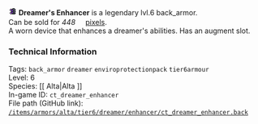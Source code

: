 ![ ](https://raw.githubusercontent.com/Ceterai/Enternia/main/items/armors/alta/tier6/dreamer/enhancer/icon.png) **Dreamer's Enhancer** is a legendary lvl.6 back_armor.  
Can be sold for *448* <img src="https://starbounder.org/mediawiki/images/2/21/Pixel.png" width="12" height="16"/> [pixels](https://starbounder.org/Pixel).  
A worn device that enhances a dreamer's abilities. Has an augment slot.

### Technical Information

Tags: `back_armor` `dreamer` `enviroprotectionpack` `tier6armour`  
Level: 6  
Species: [[ Alta|Alta ]]  
In-game ID: `ct_dreamer_enhancer`  
File path (GitHub link): [`/items/armors/alta/tier6/dreamer/enhancer/ct_dreamer_enhancer.back`](https://github.com/Ceterai/Enternia/blob/main/items/armors/alta/tier6/dreamer/enhancer/ct_dreamer_enhancer.back)
